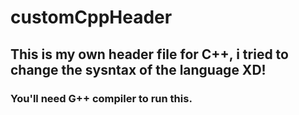 # customCppHeader
## This is my own header file for C++, i tried to change the sysntax of the language XD!
### You'll need G++ compiler to run this.
